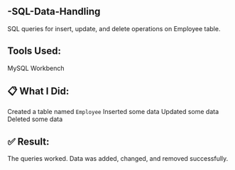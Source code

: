 ## -SQL-Data-Handling
SQL queries for insert, update, and delete operations on Employee table.
## Tools Used:
MySQL Workbench
## 📋 What I Did:
Created a table named `Employee`
Inserted some data
Updated some data
Deleted some data
## ✅ Result:
The queries worked. Data was added, changed, and removed successfully.
